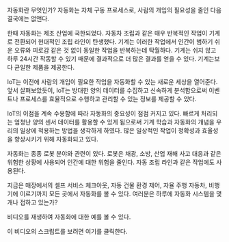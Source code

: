 자동화란 무엇인가?
자동화는 자체 구동 프로세스로, 사람의 개입의 필요성을 줄인 다음 결국에는 없앤다.

한때 자동화는 제조 산업에 국한되었다. 자동차 조립과 같은 매우 반복적인 작업이 기계로 전환되어 현대적인 조립 라인이 탄생했다. 기계는 이러한 작업에서 인간이 범하기 쉬운 오류와 피로감 같은 것 없이 동일한 작업을 반복하는데 탁월하다. 기계는 쉬지 않고 하루 24시간 작동할 수 있기 때문에 결과적으로 더 많은 결과를 얻을 수 있다. 기계는보다 균일한 제품을 제공한다.

IoT는 이전에 사람의 개입이 필요한 작업을 자동화할 수 있는 새로운 세상을 열어준다. 앞서 살펴보았듯이, IoT는 방대한 양의 데이터를 수집하고 신속하게 분석함으로써 이벤트나 프로세스를 효율적으로 수행하고 관리할 수 있는 정보를 제공할 수 있다.

IoT의 이점을 계속 수용함에 따라 자동화의 중요성이 점점 커지고 있다. 빠르게 처리되는 엄청난 양의 센서 데이터를 활용할 수 있게 됨으로써 기계 학습과 자동화의 개념을 우리의 일상에 적용하는 방법을 생각하게 하였다. 많은 일상적인 작업이 정확성과 효율성을 향상시키기 위해 자동화되고 있다.

자동화는 종종 로봇 분야와 관련이 있다. 로봇은 채광, 소방, 산업 재해 사고 대응과 같은 위험한 상황에 사용되어 인간에 대한 위험을 줄인다. 자동 조립 라인과 같은 작업에도 사용된다.

지금은 매장에서의 셀프 서비스 체크아웃, 자동 건물 환경 제어, 자율 주행 자동차, 비행기에 이르기까지 모든 곳에서 자동화를 볼 수 있다. 여러분은 하루에 자동화 시스템을 몇 개나 접하고 있는가?

비디오를 재생하여 자동화에 대한 예를 볼 수 있다.

이 비디오의 스크립트를 보려면 여기를 클릭한다.